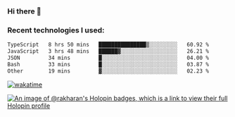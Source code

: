 ### Hi there 👋

### Recent technologies I used:
<!--START_SECTION:waka-->

```txt
TypeScript   8 hrs 50 mins   ███████████████▒░░░░░░░░░   60.92 %
JavaScript   3 hrs 48 mins   ██████▓░░░░░░░░░░░░░░░░░░   26.21 %
JSON         34 mins         █░░░░░░░░░░░░░░░░░░░░░░░░   04.00 %
Bash         33 mins         █░░░░░░░░░░░░░░░░░░░░░░░░   03.87 %
Other        19 mins         ▓░░░░░░░░░░░░░░░░░░░░░░░░   02.23 %
```

<!--END_SECTION:waka-->
[![wakatime](https://wakatime.com/badge/user/fe50d444-0cee-4d14-a0b3-b9e8509eb4d0.svg)](https://wakatime.com/@fe50d444-0cee-4d14-a0b3-b9e8509eb4d0)

[![An image of @rakharan's Holopin badges, which is a link to view their full Holopin profile](https://holopin.me/rakharan)](https://holopin.io/@rakharan)
